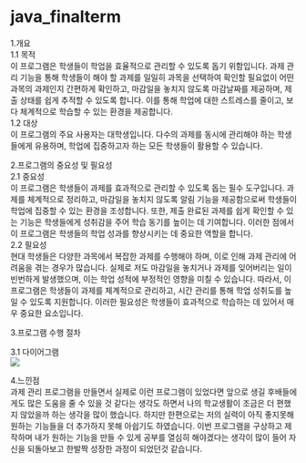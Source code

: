 # java_finalterm
1.개요  
1.1 목적  
이 프로그램은 학생들이 학업을 효율적으로 관리할 수 있도록 돕기 위함입니다. 과제 관리 기능을 통해 학생들이 해야 할 과제를 일일히 과목을 선택하여 확인할 필요없이 어떤 과목의 과제인지 간편하게 확인하고, 마감일을 놓치지 않도록 마감날짜를 제공하며, 제출 상태를 쉽게 추적할 수 있도록 합니다. 이를 통해 학업에 대한 스트레스를 줄이고, 보다 체계적으로 학습할 수 있는 환경을 제공합니다.  
1.2 대상  
이 프로그램의 주요 사용자는 대학생입니다. 다수의 과제를 동시에 관리해야 하는 학생들에게 유용하며, 학업에 집중하고자 하는 모든 학생들이 활용할 수 있습니다.

2.프로그램의 중요성 및 필요성  
2.1 중요성  
이 프로그램은 학생들이 과제를 효과적으로 관리할 수 있도록 돕는 필수 도구입니다. 과제를 체계적으로 정리하고, 마감일을 놓치지 않도록 알림 기능을 제공함으로써 학생들이 학업에 집중할 수 있는 환경을 조성합니다. 또한, 제출 완료된 과제를 쉽게 확인할 수 있는 기능은 학생들에게 성취감을 주어 학습 동기를 높이는 데 기여합니다. 이러한 점에서 이 프로그램은 학생들의 학업 성과를 향상시키는 데 중요한 역할을 합니다.  
2.2 필요성  
현대 학생들은 다양한 과목에서 복잡한 과제를 수행해야 하며, 이로 인해 과제 관리에 어려움을 겪는 경우가 많습니다. 실제로 저도 마감일을 놓치거나 과제를 잊어버리는 일이 빈번하게 발생했으며, 이는 학업 성적에 부정적인 영향을 미칠 수 있습니다. 따라서, 이 프로그램은 학생들이 과제를 체계적으로 관리하고, 시간 관리를 통해 학업 성취도를 높일 수 있도록 지원합니다. 이러한 필요성은 학생들이 효과적으로 학습하는 데 있어서 매우 중요한 요소입니다.

3.프로그램 수행 절차

3.1 다이어그램  
<img src="C:\\myProject\\java_finalterm\\image\\다이어그램.png"/>

4.느낀점  
과제 관리 프로그램을 만들면서 실제로 이런 프로그램이 있었다면 앞으로 생길 후배들에게도 많은 도움을 줄 수 있을 것 같다는 생각도 하면서 나의 학교생활이 조금은 더 편했지 않았을까 하는 생각을 많이 했습니다. 하지만 한편으로는 저의 실력이 아직 좋지못해 원하는 기능들을 더 추가하지 못해 아쉽기도 하였습니다. 이번 프로그램을 구상하고 제작하며 내가 원하는 기능을 만들 수 있게 공부를 열심히 해야겠다는 생각이 많이 들어 자신을 되돌아보고 한발짝 성장한 과정이 되었던것 같습니다.

